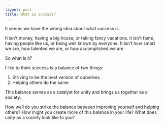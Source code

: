 ```yaml
---
layout: post
title: What Is Success?
---
```


It seems we have the wrong idea about what success is.

It isn't money, having a big house, or taking fancy vacations. It isn't fame, having people like us, or being well known by everyone. It isn't how smart we are, how talented we are, or how accomplished we are.

So what is it?

I like to think success is a balance of two things:

1. Striving to be the best version of ourselves
2. Helping others do the same

This balance serves as a catalyst for unity and brings us together as a society.

How well do you strike the balance between improving yourself and helping others? How might you create more of this balance in your life? What does unity as a society look like to you?